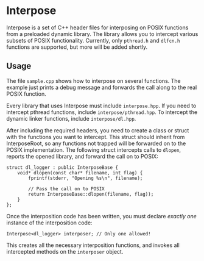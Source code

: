 # Interpose
Interpose is a set of C++ header files for interposing on POSIX functions from a preloaded dynamic library.  The library allows you to intercept various subsets of POSIX functionality.  Currently, only ```pthread.h``` and ```dlfcn.h``` functions are supported, but more will be added shortly.

## Usage
The file ```sample.cpp``` shows how to interpose on several functions.  The example just prints a debug message and forwards the call along to the real POSIX function.

Every library that uses Interpose must include ```interpose.hpp```.  If you need to intercept pthread functions, include ```interpose/pthread.hpp```.  To intercept the dynamic linker functions, include ```interpose/dl.hpp```.

After including the required headers, you need to create a class or struct with the functions you want to intercept.  This struct should inherit from InterposeRoot, so any functions not trapped will be forwarded on to the POSIX implementation.  The following struct intercepts calls to ```dlopen```, reports the opened library, and forward the call on to POSIX:

	struct dl_logger : public InterposeBase {
		void* dlopen(const char* filename, int flag) {
			fprintf(stderr, "Opening %s\n", filename);
			
			// Pass the call on to POSIX
			return InterposeBase::dlopen(filename, flag));
		}
	};

Once the interposition code has been written, you must declare *exactly one* instance of the interposition code:

	Interpose<dl_logger> interposer; // Only one allowed!

This creates all the necessary interposition functions, and invokes all intercepted methods on the ```interposer``` object.